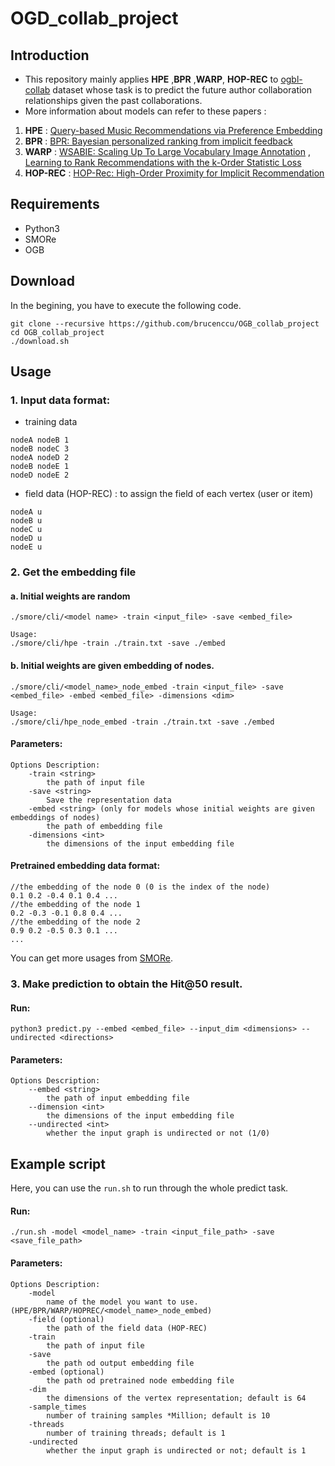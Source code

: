 # OGD_collab_project
## Introduction
* This repository mainly applies **HPE** ,**BPR** ,**WARP**, **HOP-REC** to [ogbl-collab](https://ogb.stanford.edu/docs/linkprop/#ogbl-collab) dataset whose task is to predict the future author collaboration relationships given the past collaborations.
* More information about models can refer to these papers : 
1. **HPE** : [Query-based Music Recommendations via Preference Embedding](https://dl.acm.org/doi/10.1145/2959100.2959169)
2. **BPR** : [BPR: Bayesian personalized ranking from implicit feedback](https://dl.acm.org/doi/10.5555/1795114.1795167)
3. **WARP** : [WSABIE: Scaling Up To Large Vocabulary Image Annotation](https://dl.acm.org/doi/10.5555/2283696.2283856) , [Learning to Rank Recommendations with the k-Order Statistic Loss](https://dl.acm.org/doi/10.1145/2507157.2507210)
4. **HOP-REC** : [HOP-Rec: High-Order Proximity for Implicit Recommendation](https://dl.acm.org/doi/10.1145/3240323.3240381)
## Requirements
* Python3
* SMORe
* OGB
## Download
In the begining, you have to execute the following code.
```
git clone --recursive https://github.com/brucenccu/OGB_collab_project
cd OGB_collab_project
./download.sh
```
## Usage
### 1. Input data format:
- training data
```
nodeA nodeB 1
nodeB nodeC 3
nodeA nodeD 2
nodeB nodeE 1
nodeD nodeE 2
```
- field data (HOP-REC) : to assign the field of each vertex (user or item)
```
nodeA u
nodeB u
nodeC u
nodeD u 
nodeE u
```
### 2. Get the embedding file
#### a. Initial weights are random
```
./smore/cli/<model name> -train <input_file> -save <embed_file>

Usage: 
./smore/cli/hpe -train ./train.txt -save ./embed
```
#### b. Initial weights are given embedding of nodes. 
```
./smore/cli/<model_name>_node_embed -train <input_file> -save <embed_file> -embed <embed_file> -dimensions <dim>

Usage: 
./smore/cli/hpe_node_embed -train ./train.txt -save ./embed
```
#### Parameters:
```
Options Description:
    -train <string>
        the path of input file
    -save <string>
        Save the representation data
    -embed <string> (only for models whose initial weights are given embeddings of nodes)
        the path of embedding file
    -dimensions <int>
        the dimensions of the input embedding file
```
#### Pretrained embedding data format:
```
//the embedding of the node 0 (0 is the index of the node)
0.1 0.2 -0.4 0.1 0.4 ...
//the embedding of the node 1 
0.2 -0.3 -0.1 0.8 0.4 ...
//the embedding of the node 2 
0.9 0.2 -0.5 0.3 0.1 ...
...
```
You can get more usages from [SMORe](https://github.com/cnclabs/smore).

### 3. Make prediction to obtain the Hit@50 result.
#### Run:
```
python3 predict.py --embed <embed_file> --input_dim <dimensions> --undirected <directions>
```
#### Parameters:
```
Options Description:
    --embed <string>
        the path of input embedding file
    --dimension <int>
        the dimensions of the input embedding file
    --undirected <int>
        whether the input graph is undirected or not (1/0)
```
## Example script
Here, you can use the `run.sh` to run through the whole predict task.
#### Run:
```
./run.sh -model <model_name> -train <input_file_path> -save <save_file_path> 
```
#### Parameters:
```
Options Description:
    -model 
        name of the model you want to use.(HPE/BPR/WARP/HOPREC/<model_name>_node_embed)
    -field (optional)
        the path of the field data (HOP-REC)
    -train
        the path of input file
    -save 
        the path od output embedding file
    -embed (optional)
        the path od pretrained node embedding file
    -dim 
        the dimensions of the vertex representation; default is 64
    -sample_times 
        number of training samples *Million; default is 10
    -threads
        number of training threads; default is 1
    -undirected
        whether the input graph is undirected or not; default is 1
```
